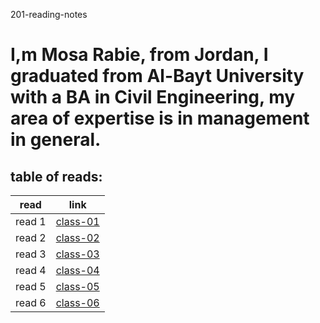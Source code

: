 201-reading-notes

# I,m Mosa Rabie, from Jordan, I graduated from Al-Bayt University with a BA in Civil Engineering, my area of ​​expertise is in management in general.


## table of reads:


| read        | link                   |
| ----------- | -----------            |
| read 1      | [class-01](class-01.md)|
| read 2      | [class-02](class-02.md)|
| read 3      | [class-03](class-03.md)|
| read 4      | [class-04](class-04.md)|
| read 5      | [class-05](class-05.md)|
| read 6      | [class-06](class-06.md)|